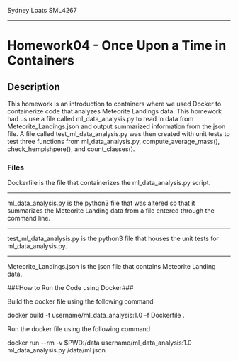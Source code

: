 

Sydney Loats SML4267

------

# Homework04 - Once Upon a Time in Containers #


## Description ##
This homework is an introduction to containers where we used Docker to containerize code that analyzes Meteorite Landings data. This homework had us use a file called ml_data_analysis.py to read in data from Meteorite_Landings.json and output summarized information from the json file. A file called test_ml_data_analysis.py was then created with unit tests to test three functions from ml_data_analysis.py, compute_average_mass(), check_hempishpere(), and count_classes().

### Files ###
Dockerfile is the file that containerizes the ml_data_analysis.py script.

------

ml_data_analysis.py is the python3 file that was altered so that it summarizes the Meteorite Landing data from a file entered through the command line.

------

test_ml_data_analysis.py is the python3 file that houses the unit tests for ml_data_analysis.py.

------

Meteorite_Landings.json is the json file that contains Meteorite Landing data.

###How to Run the Code using Docker###

Build the docker file using the following command

docker build -t username/ml_data_analysis:1.0 -f Dockerfile .

Run the docker file using the following command 

docker run --rm -v $PWD:/data username/ml_data_analysis:1.0 ml_data_analysis.py /data/ml.json

